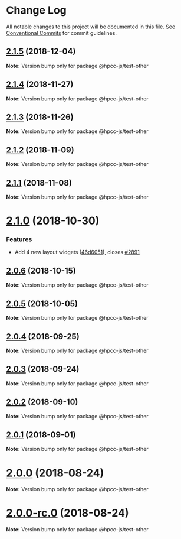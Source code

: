 # Change Log

All notable changes to this project will be documented in this file.
See [Conventional Commits](https://conventionalcommits.org) for commit guidelines.

## [2.1.5](https://github.com/GordonSmith/Visualization/compare/@hpcc-js/test-other@2.1.4...@hpcc-js/test-other@2.1.5) (2018-12-04)

**Note:** Version bump only for package @hpcc-js/test-other






## [2.1.4](https://github.com/GordonSmith/Visualization/compare/@hpcc-js/test-other@2.1.3...@hpcc-js/test-other@2.1.4) (2018-11-27)

**Note:** Version bump only for package @hpcc-js/test-other






<a name="2.1.3"></a>
## [2.1.3](https://github.com/GordonSmith/Visualization/compare/@hpcc-js/test-other@2.1.2...@hpcc-js/test-other@2.1.3) (2018-11-26)

**Note:** Version bump only for package @hpcc-js/test-other





<a name="2.1.2"></a>
## [2.1.2](https://github.com/GordonSmith/Visualization/compare/@hpcc-js/test-other@2.1.1...@hpcc-js/test-other@2.1.2) (2018-11-09)

**Note:** Version bump only for package @hpcc-js/test-other





<a name="2.1.1"></a>
## [2.1.1](https://github.com/GordonSmith/Visualization/compare/@hpcc-js/test-other@2.1.0...@hpcc-js/test-other@2.1.1) (2018-11-08)

**Note:** Version bump only for package @hpcc-js/test-other





<a name="2.1.0"></a>
# [2.1.0](https://github.com/GordonSmith/Visualization/compare/@hpcc-js/test-other@2.0.6...@hpcc-js/test-other@2.1.0) (2018-10-30)


### Features

* Add 4 new layout widgets ([46d6051](https://github.com/GordonSmith/Visualization/commit/46d6051)), closes [#2891](https://github.com/GordonSmith/Visualization/issues/2891)





<a name="2.0.6"></a>
## [2.0.6](https://github.com/GordonSmith/Visualization/compare/@hpcc-js/test-other@2.0.5...@hpcc-js/test-other@2.0.6) (2018-10-15)

**Note:** Version bump only for package @hpcc-js/test-other





<a name="2.0.5"></a>
## [2.0.5](https://github.com/GordonSmith/Visualization/compare/@hpcc-js/test-other@2.0.4...@hpcc-js/test-other@2.0.5) (2018-10-05)

**Note:** Version bump only for package @hpcc-js/test-other





<a name="2.0.4"></a>
## [2.0.4](https://github.com/GordonSmith/Visualization/compare/@hpcc-js/test-other@2.0.3...@hpcc-js/test-other@2.0.4) (2018-09-25)

**Note:** Version bump only for package @hpcc-js/test-other





<a name="2.0.3"></a>
## [2.0.3](https://github.com/GordonSmith/Visualization/compare/@hpcc-js/test-other@2.0.2...@hpcc-js/test-other@2.0.3) (2018-09-24)

**Note:** Version bump only for package @hpcc-js/test-other





<a name="2.0.2"></a>
## [2.0.2](https://github.com/GordonSmith/Visualization/compare/@hpcc-js/test-other@2.0.1...@hpcc-js/test-other@2.0.2) (2018-09-10)

**Note:** Version bump only for package @hpcc-js/test-other





<a name="2.0.1"></a>
## [2.0.1](https://github.com/GordonSmith/Visualization/compare/@hpcc-js/test-other@2.0.0...@hpcc-js/test-other@2.0.1) (2018-09-01)

**Note:** Version bump only for package @hpcc-js/test-other





<a name="2.0.0"></a>
# [2.0.0](https://github.com/GordonSmith/Visualization/compare/@hpcc-js/test-other@0.0.57...@hpcc-js/test-other@2.0.0) (2018-08-24)

**Note:** Version bump only for package @hpcc-js/test-other





<a name="2.0.0-rc.0"></a>
# [2.0.0-rc.0](https://github.com/GordonSmith/Visualization/compare/@hpcc-js/test-other@0.0.57...@hpcc-js/test-other@2.0.0-rc.0) (2018-08-24)

**Note:** Version bump only for package @hpcc-js/test-other
